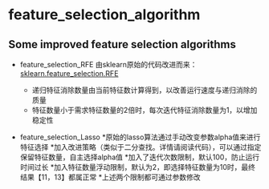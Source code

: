 # feature_selection_algorithm
## Some improved feature selection algorithms
* feature_selection_RFE
由sklearn原始的代码改进而来：[sklearn.feature_selection.RFE](https://github.com/scikit-learn/scikit-learn/blob/7813f7efb/sklearn/feature_selection/rfe.py#L36 "悬停显示")
  * 递归特征消除数量由当前特征数计算得到，以改善运行速度与递归消除的质量
  * 特征数量小于需求特征数量的2倍时，每次迭代特征消除数量为1，以增加稳定性
 
* feature_selection_Lasso
 *原始的lasso算法通过手动改变参数alpha值来进行特征选择
 *加入改进策略（类似于二分查找。详情请阅读代码），可以通过指定保留特征数量，自主选择alpha值
 *加入了迭代次数限制，默认100，防止运行时间过长
 *加入特征数量浮动限制，默认为2，即选择特征数量为10时，最终结果【11，13】都属正常
 *上述两个限制都可通过参数修改
